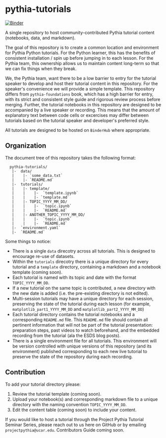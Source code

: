 # pythia-tutorials

[![Binder](https://mybinder.org/badge_logo.svg)](https://mybinder.org/v2/gh/ProjectPythia/pythia-tutorials/HEAD)

A single repository to host community-contributed Pythia tutorial content (notebooks, data, and markdown).

The goal of this repository is to create a common location and environment for Pythia Python tutorials. For the Python learner, this has the benefits of consistent installation / spin up before jumping in to each lesson. For the Pythia team, this ownership allows us to maintain content long-term so that we can fix things when they break.

We, the Pythia team, want there to be a low barrier to entry for the tutorial speaker to develop and host their tutorial content in this repository. For the speaker's convenience we will provide a simple template. This repository differs from `pythia-foundations` book, which has a high barrier for entry, with its strict and consistent style guide and rigorous review process before merging. Further, the tutorial notebooks in this repository are designed to be accompanied by a live speaker or recording. This means that the amount of explanatory text between code cells or excercises may differ between tutorials based on the tutorial speaker and developer's preferred style.

All tutorials are designed to be hosted on `BinderHub` where appropriate.

## Organization
The document tree of this repository takes the following format:

```
  pythia-tutorials/
   |-  data/
   |    |- `some_data.txt`
   |    |- `README.md`
   |-  tutorials/
   |    |- template/
   |    |    |-  `template.ipynb`
   |    |    |- `template.md`
   |    |- TOPIC_YYYY_MM_DD/
   |    |    |-  `topic.ipynb`
   |    |    |-  `README.md`
   |    |- ANOTHER_TOPIC_YYYY_MM_DD/
   |    |    |-  `topic.ipynb`
   |    |    |-  `README.md`
   |-  `environment.yaml`
   |-  `README.md`
```

Some things to notice:
- There is a single `data` direcotry across all tutorials. This is designed to encourage re-use of datasets.
- Within the `tutorials` direcotry there is a unique directory for every tutorial and a `template` directory, containing a markdown and a notebook template (coming soon). 
- Each tutorial is named with its topic and date with the format `TOPIC_YYYY_MM_DD`. 
- If a new tutorial on the same topic is contributed, a new directory with the new date is added (i.e. the pre-existing directory is not edited). 
- Multi-session tutorials may have a unique directory for each session, preserving the state of the tutorial during each lesson (for example, `matplotlib_part1_YYYY_MM_DD` and `matplotlib_part2_YYYY_MM_DD`)
- Each tutorial directory contains the tutorial notebooks and a corresponding `README.md` file. This `README.md` file should contain all pertinent information that will not be part of the tutorial presentation: preparation steps, past videos to watch beforehand, and the embedded recording from the tutorial (ala the ESDS blog posts).
- There is a single environment file for all tutorials. This environment will be version controlled with unique versions of this repository (and its environment) published corresponding to each new live tutorial to preserve the state of the repository during each recording.

## Contribution

To add your tutorial directory please:
  1. Review the tutorial template (coming soon).
  2. Upload your notebook(s) and corresponding markdown file to a unique directory with the naming convention `TOPIC_YYYY_MM_DD`.
  3. Edit the content table (coming soon) to include your content.

If you would like to host a tutorial through the Project Pythia Tutorial Seminar Series, please reach out to us here on GitHub or by emailing `projectpythia@ucar.edu`. Contributors Guide coming soon.

